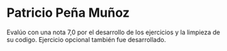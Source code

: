 # Patricio Peña Muñoz
 Evalúo con una nota 7,0 por el desarrollo de los ejercicios y la limpieza de su codigo.
 Ejercicio opcional también fue desarrollado.
